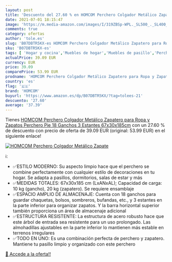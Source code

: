 ```yaml
---
layout: post
title: 'Descuento del 27.60 % en HOMCOM Perchero Colgador Metálico Zapate'
date: 2021-07-01 18:15:47
image: 'https://m.media-amazon.com/images/I/319ZBSp-WPL._SL500_._SL400_.jpg'
comments: true
category: ofertas
author: 'tole.es'
slug: 'B07DBTR5KX-es HOMCOM Perchero Colgador Metálico Zapatero para Ropa y...'
sku: 'B07DBTR5KX-es'
tags: [ 'Hogar y cocina','Muebles de hogar','Muebles de pasillo','Percheros de pasillo','homcom','zapatos', ]
actualPrice: 39.09 EUR
currency: EUR
price: 39.09
comparePrice: 53.99 EUR
prodname: 'HOMCOM Perchero Colgador Metálico Zapatero para Ropa y Zapatos Perchero Pie 18 Ganchos 3 Estantes 67x30x185cm'
country: 'es'
flag: '🇪🇸'
brand: 'HOMCOM'
buyurl: 'https://www.amazon.es/dp/B07DBTR5KX/?tag=tolees-21'
descuento: '27.60'
average: '37.39'
---
```


Tienes [HOMCOM Perchero Colgador Metálico Zapatero para Ropa y Zapatos Perchero Pie 18 Ganchos 3 Estantes 67x30x185cm](https://www.amazon.es/dp/B07DBTR5KX/?tag=tolees-21) con un 27.60 % de descuento con precio de oferta de 39.09 EUR (original: 53.99 EUR) en el siguiente enlace!

[![HOMCOM Perchero Colgador Metálico Zapate](https://m.media-amazon.com/images/I/319ZBSp-WPL._SL500_._SL400_.jpg)](https://www.amazon.es/dp/B07DBTR5KX/?tag=tolees-21)

ℹ️:

- ✅ESTILO MODERNO: Su aspecto limpio hace que el perchero se combine perfectamente con cualquier estilo de decoraciones en tu hogar. Se adapta a pasillos, dormitorios, salas de estar y más
- ✅MEDIDAS TOTALES: 67x30x185 cm (LxANxAL); Capacidad de carga: 10 kg (gancho), 20 kg (zapatero). Se requiere ensamblaje
- ✅ESPACIO AMPLIO DE ALMACENAJE: Cuenta con 18 ganchos para guardar chaquetas, bolsos, sombreros, bufandas, etc., y 3 estantes en la parte inferior para organizar zapatos. Y la barra horizontal superior también proporciona un área de almacenaje adicional
- ✅ESTRUCTURA RESISTENTE: La estructura de acero robusto hace que este árbol de entrada sea resistente para un uso prolongado. Las almohadillas ajustables en la parte inferior lo mantienen más estable en terrenos irregulares
- ✅TODO EN UNO: Es una combinación perfecta de perchero y zapatero. Mantiene tu pasillo limpio y organizado con este perchero

[🛒 Accede a la oferta!!](https://www.amazon.es/dp/B07DBTR5KX/?tag=tolees-21)
